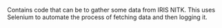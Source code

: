 Contains code that can be to gather some data from IRIS NITK. This
uses Selenium to automate the process of fetching data and then
logging it.